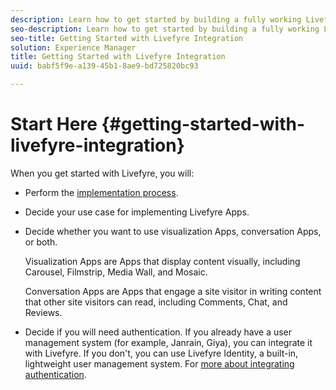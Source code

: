 ```yaml
---
description: Learn how to get started by building a fully working Livefyre App. Build off that App to handle basic authentication, social sharing, and event tracking.
seo-description: Learn how to get started by building a fully working Livefyre App. Build off that App to handle basic authentication, social sharing, and event tracking.
seo-title: Getting Started with Livefyre Integration
solution: Experience Manager
title: Getting Started with Livefyre Integration
uuid: babf5f9e-a139-45b1-8ae9-bd725820bc93

---
```


# Start Here {#getting-started-with-livefyre-integration}

When you get started with Livefyre, you will:

* Perform the [implementation process](../c-getting-started/c-implementation-process/c-implementation-process.md#c_implementation_process).
* Decide your use case for implementing Livefyre Apps.
* Decide whether you want to use visualization Apps, conversation Apps, or both.

  Visualization Apps are Apps that display content visually, including Carousel, Filmstrip, Media Wall, and Mosaic.

  Conversation Apps are Apps that engage a site visitor in writing content that other site visitors can read, including Comments, Chat, and Reviews.

* Decide if you will need authentication. If you already have a user management system (for example, Janrain, Giya), you can integrate it with Livefyre. If you don't, you can use Livefyre Identity, a built-in, lightweight user management system. For [more about integrating authentication](../t-about-identity-integration/t-about-identity-integration.md#t_about_identity_integration).

